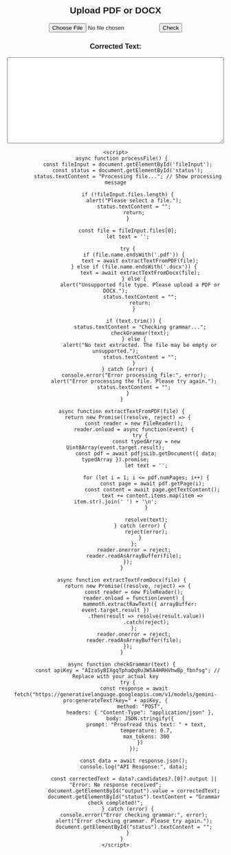 <html lang="en">
<head>
    <meta charset="UTF-8">
    <meta name="viewport" content="width=device-width, initial-scale=1.0">
    <title>Grammar Checker</title>
    <script src="https://cdnjs.cloudflare.com/ajax/libs/pdf.js/2.16.105/pdf.min.js"></script>
    <script src="https://cdnjs.cloudflare.com/ajax/libs/mammoth/1.4.2/mammoth.browser.min.js"></script>
    <style>
        body { font-family: Arial, sans-serif; text-align: center; padding: 20px; }
        textarea { width: 100%; height: 200px; }
        #status { font-weight: bold; color: blue; margin-top: 10px; }
    </style>
</head>
<body>
    <h2>Upload PDF or DOCX</h2>
    <input type="file" id="fileInput" accept=".pdf,.docx">
    <button onclick="processFile()">Check</button>
    <h3>Corrected Text:</h3>
    <p id="status"></p> <!-- Status message -->
    <textarea id="output" readonly></textarea>

    <script>
        async function processFile() {
            const fileInput = document.getElementById('fileInput');
            const status = document.getElementById('status');
            status.textContent = "Processing file..."; // Show processing message

            if (!fileInput.files.length) {
                alert("Please select a file.");
                status.textContent = "";
                return;
            }

            const file = fileInput.files[0];
            let text = '';

            try {
                if (file.name.endsWith('.pdf')) {
                    text = await extractTextFromPDF(file);
                } else if (file.name.endsWith('.docx')) {
                    text = await extractTextFromDocx(file);
                } else {
                    alert("Unsupported file type. Please upload a PDF or DOCX.");
                    status.textContent = "";
                    return;
                }

                if (text.trim()) {
                    status.textContent = "Checking grammar...";
                    checkGrammar(text);
                } else {
                    alert("No text extracted. The file may be empty or unsupported.");
                    status.textContent = "";
                }
            } catch (error) {
                console.error("Error processing file:", error);
                alert("Error processing the file. Please try again.");
                status.textContent = "";
            }
        }

        async function extractTextFromPDF(file) {
            return new Promise((resolve, reject) => {
                const reader = new FileReader();
                reader.onload = async function(event) {
                    try {
                        const typedArray = new Uint8Array(event.target.result);
                        const pdf = await pdfjsLib.getDocument({ data: typedArray }).promise;
                        let text = '';
                        
                        for (let i = 1; i <= pdf.numPages; i++) {
                            const page = await pdf.getPage(i);
                            const content = await page.getTextContent();
                            text += content.items.map(item => item.str).join(' ') + '\n';
                        }

                        resolve(text);
                    } catch (error) {
                        reject(error);
                    }
                };
                reader.onerror = reject;
                reader.readAsArrayBuffer(file);
            });
        }

        async function extractTextFromDocx(file) {
            return new Promise((resolve, reject) => {
                const reader = new FileReader();
                reader.onload = function(event) {
                    mammoth.extractRawText({ arrayBuffer: event.target.result })
                        .then(result => resolve(result.value))
                        .catch(reject);
                };
                reader.onerror = reject;
                reader.readAsArrayBuffer(file);
            });
        }

        async function checkGrammar(text) {
            const apiKey = "AIzaSyBIXgqTphaQq8u3W5A4HRHVhwBp_fbnfsg"; // Replace with your actual key
            try {
                const response = await fetch("https://generativelanguage.googleapis.com/v1/models/gemini-pro:generateText?key=" + apiKey, {
                    method: "POST",
                    headers: { "Content-Type": "application/json" },
                    body: JSON.stringify({
                        prompt: "Proofread this text: " + text,
                        temperature: 0.7,
                        max_tokens: 300
                    })
                });

                const data = await response.json();
                console.log("API Response:", data);

                const correctedText = data?.candidates?.[0]?.output || "Error: No response received";
                document.getElementById("output").value = correctedText;
                document.getElementById("status").textContent = "Grammar check completed!";
            } catch (error) {
                console.error("Error checking grammar:", error);
                alert("Error checking grammar. Please try again.");
                document.getElementById("status").textContent = "";
            }
        }
    </script>
</body>
</html>

